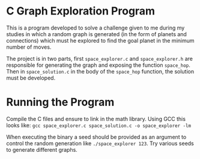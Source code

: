 # C Graph Exploration Program
This is a program developed to solve a challenge given to me during my studies in which a random graph is generated (in the form of planets and connections) which must he explored to find the goal planet in the minimum number of moves.

The project is in two parts, first `space_explorer.c` and `space_explorer.h` are responsible for generating the graph and exposing the function `space_hop`. Then in `space_solution.c` in the body of the `space_hop` function, the solution must be developed. 

# Running the Program
Compile the C files and ensure to link in the math library. Using GCC this looks like:
`gcc space_explorer.c space_solution.c -o space_explorer -lm`

When executing the binary a seed should be provided as an argument to control the random generation like `./space_explorer 123`. Try various seeds to generate different graphs. 
